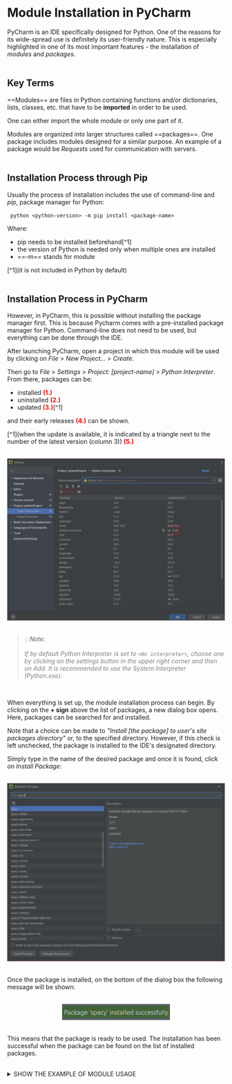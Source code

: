 # Module Installation in PyCharm

PyCharm is an IDE specifically designed for Python. One of the reasons for its wide-spread use is definitely its user-friendly nature. This is especially highlighted in one of its most important features - the installation of *modules* and *packages*.
<br>
</br>
## Key Terms

==Modules== are files in Python containing functions and/or dictionaries, lists, classes, etc. that have to be **imported** in order to be used. 

One can either import the whole module or only one part of it.

Modules are organized into larger structures called ==packages==. One package includes modules designed for a similar purpose. An example of a package would be *Requests* used for communication with servers.
<br>
</br>
## Installation Process through Pip


Usually the process of installation includes the use of command-line and *pip*, package manager for Python:

```
 python <python-version> -m pip install <package-name>
```

Where:
* pip needs to be installed beforehand[^1]
* the version of Python is needed only when multiple ones are installed
* ==-m== stands for module

[^1](it is not included in Python by default)
<br>
</br>
## Installation Process in PyCharm

However, in PyCharm, this is possible without installing the package manager first. This is because Pycharm comes with a pre-installed package manager for Python. Command-line does not need to be used, but everything can be done through the IDE.

After launching PyCharm, open a project in which this module will be used by clicking on *File* > *New Project...* > *Create*. 

Then go to *File* > *Settings* > *Project: \[project-name\]* > *Python Interpreter*. From there, packages can be:

* installed <span style="color:red">**(1.)**</span>
* uninstalled <span style="color:red">**(2.)**</span>
* updated <span style="color:red">**(3.)**</span>[^1]

and their early releases <span style="color:red">**(4.)**</span> can be shown.

[^1](when the update is available, it is indicated by a triangle next to the number of the latest version (column 3)) <span style="color:red">**(5.)**</span>

<br>

<center>
  <img width="550" src="module_manager.png">
</center>

</br>

> &#2139; *Note:*
>
><span style="color:grey">*If by default Python Interpreter is set to `<No interpreter>`, choose one by clicking on the settings button in the upper right corner and then on *Add*. It is recommended to use the System Interpreter (Python.exe).*</span>

<br>

When everything is set up, the module installation process can begin. By clicking on the **+ sign** above the list of packages, a new dialog box opens. Here, packages can be searched for and installed. 

Note that a choice can be made to *"Install [the package] to user's site packages directory"* or, to the specified directory. However, if this check is left unchecked, the package is installed to the IDE's designated directory.

Simply type in the name of the desired package and once it is found, click on *Install Package*:

</br>

<center>
  <img width="550" src="spacy.png">
</center>

<br>

Once the package is installed, on the bottom of the dialog box the following message will be shown:

</br>

<center>
  <img width="250" src="success.png">
</center>

<br>

This means that the package is ready to be used. The installation has been successful when the package can be found on the list of installed packages.

</br>

<details>
  <summary markdown="span">SHOW THE EXAMPLE OF MODULE USAGE</summary>
<br>
When installing, for example, Spacy, as in the picture above, the English dictionary (en_core_web_sm) needs to be installed separately. This is done by writing and running the following code:

</br>

```python
import spacy
spacy.cli.download("en_core_web_sm")
```

<br>

Once everything is installed with no error messages popping up, the module and its dictionary can successfuly be used for natural language processing in Python:

</br>

```python
import spacy
nlp = spacy.load("en_core_web_sm")

doc = nlp("In 2020, Apple made a profit of $10 million dollars in the U.S. only.")

for token in doc:
    print(token.text, token.pos_, token.dep_)
```
</details>